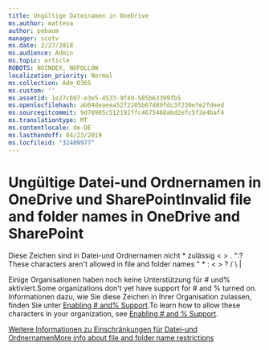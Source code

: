 ```yaml
---
title: Ungültige Dateinamen in OneDrive
ms.author: matteva
author: pebaum
manager: scotv
ms.date: 2/27/2018
ms.audience: Admin
ms.topic: article
ROBOTS: NOINDEX, NOFOLLOW
localization_priority: Normal
ms.collection: Adm_O365
ms.custom: ''
ms.assetid: 1e27cb97-e3e5-4533-9f49-585b63399fb5
ms.openlocfilehash: ab04deaeea52f2105b67d89fdc3f230efe2fdeed
ms.sourcegitcommit: 9d78905c512192ffc4675468abd2efc5f2e4baf4
ms.translationtype: MT
ms.contentlocale: de-DE
ms.lasthandoff: 04/23/2019
ms.locfileid: "32409977"
---
```

# <a name="invalid-file-and-folder-names-in-onedrive-and-sharepoint"></a><span data-ttu-id="dc60a-102">Ungültige Datei-und Ordnernamen in OneDrive und SharePoint</span><span class="sxs-lookup"><span data-stu-id="dc60a-102">Invalid file and folder names in OneDrive and SharePoint</span></span>

<span data-ttu-id="dc60a-103">Diese Zeichen sind in Datei-und Ordnernamen nicht \* zulässig \< \> . ":?</span><span class="sxs-lookup"><span data-stu-id="dc60a-103">These characters aren't allowed in file and folder names " \* : \< \> ?</span></span> <span data-ttu-id="dc60a-104">/ \ |</span><span class="sxs-lookup"><span data-stu-id="dc60a-104"></span></span> 
  
<span data-ttu-id="dc60a-105">Einige Organisationen haben noch keine Unterstützung für # und% aktiviert.</span><span class="sxs-lookup"><span data-stu-id="dc60a-105">Some organizations don't yet have support for # and % turned on.</span></span> <span data-ttu-id="dc60a-106">Informationen dazu, wie Sie diese Zeichen in Ihrer Organisation zulassen, finden Sie unter [Enabling # and% Support](https://go.microsoft.com/fwlink/?linkid=862611).</span><span class="sxs-lookup"><span data-stu-id="dc60a-106">To learn how to allow these characters in your organization, see [Enabling # and % Support](https://go.microsoft.com/fwlink/?linkid=862611).</span></span> 
  
[<span data-ttu-id="dc60a-107">Weitere Informationen zu Einschränkungen für Datei-und Ordnernamen</span><span class="sxs-lookup"><span data-stu-id="dc60a-107">More info about file and folder name restrictions</span></span>](https://go.microsoft.com/fwlink/?linkid=866430)
  

